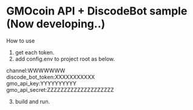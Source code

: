 # GMOcoin API + DiscodeBot sample (Now developing..)

How to use
1. get each token.
2. add config.env to project root as below.

channel:WWWWWWW  
discode_bot_token:XXXXXXXXXXX    
gmo_api_key:YYYYYYYYYY   
gmo_api_secret:ZZZZZZZZZZZZZZZZZZZZ

3. build and run.
 
